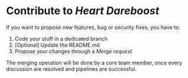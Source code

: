 # Contribute to _Heart Dareboost_

If you want to propose new features, bug or security fixes, you have to:
1. Code your stuff in a dedicated branch
2. [Optional] Update the README.md
3. Propose your changes through a _Merge request_

The merging operation will be done by a core team member, once every discussion are resolved and pipelines are successful.
